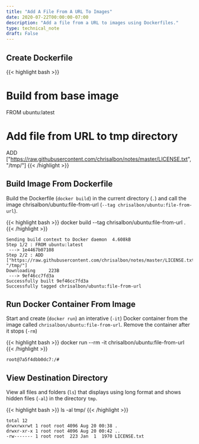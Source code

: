 ```yaml
---
title: "Add A File From A URL To Images"
date: 2020-07-22T00:00:00-07:00
description: "Add a file from a URL to images using Dockerfiles."
type: technical_note
draft: False
---
```


## Create Dockerfile

{{< highlight bash >}}
# Build from base image
FROM ubuntu:latest

# Add file from URL to tmp directory
ADD ["https://raw.githubusercontent.com/chrisalbon/notes/master/LICENSE.txt", "/tmp/"]
{{< /highlight >}}

## Build Image From Dockerfile

Build the Dockerfile (`docker build`) in the current directory (`.`) and call the image chrisalbon/ubuntu:file-from-url (`--tag chrisalbon/ubuntu:file-from-url`).

{{< highlight bash >}}
docker build --tag chrisalbon/ubuntu:file-from-url .
{{< /highlight >}}
```
Sending build context to Docker daemon  4.608kB
Step 1/2 : FROM ubuntu:latest
 ---> 1e4467b07108
Step 2/2 : ADD ["https://raw.githubusercontent.com/chrisalbon/notes/master/LICENSE.txt", "/tmp/"]
Downloading     223B
 ---> 9ef46cc7fd3a
Successfully built 9ef46cc7fd3a
Successfully tagged chrisalbon/ubuntu:file-from-url
```

## Run Docker Container From Image

Start and create (`docker run`) an interative (`-it`) Docker container from the image called `chrisalbon/ubuntu:file-from-url`. Remove the container after it stops (`-rm`)

{{< highlight bash >}}
docker run --rm -it chrisalbon/ubuntu:file-from-url
{{< /highlight >}}
```
root@7a5f4dbb0dc7:/#
```

## View Destination Directory

View all files and folders (`ls`) that displays using long format and shows hidden files (`-al`) in the directory `tmp`.

{{< highlight bash >}}
ls -al tmp/
{{< /highlight >}}
```
total 12
drwxrwxrwt 1 root root 4096 Aug 20 00:38 .
drwxr-xr-x 1 root root 4096 Aug 20 00:42 ..
-rw------- 1 root root  223 Jan  1  1970 LICENSE.txt
```